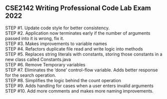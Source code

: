 ## CSE2142 Writing Professional Code Lab Exam 2022

STEP #1.	Update code style for better consistency.  
STEP #2.	Application now terminates early if the number of arguments passed into it is wrong, fix it.  
STEP #3.	Makes improvements to variable names  
STEP #4.	Refactors duplicate file read and write logic into methods  
STEP #5.	Replaces string literals with constants, storing those constants in a new class called Constants.java  
STEP #6.	Remove Temporary variables  
STEP #7.	Eliminates the ‘done’ control-flow variable. Adds better response for the search operation.  
STEP #8.	Simplifies the logic behind the count operation  
STEP #9.	Adds handling for cases when a user enters invalid arguments  
STEP #10.	Add more comments and makes more naming improvements.  


